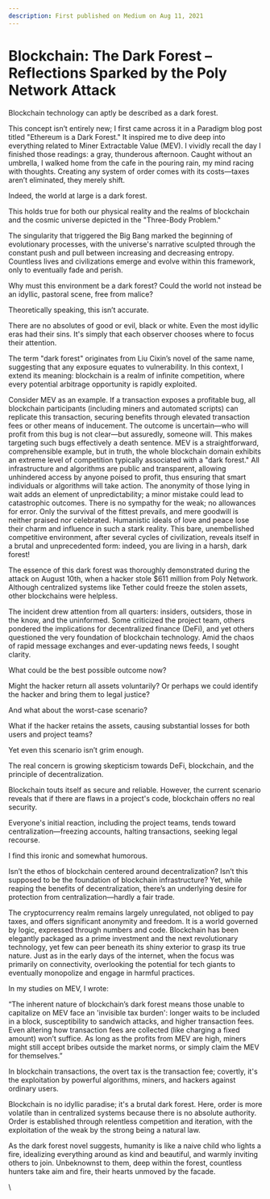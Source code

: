 ```yaml
---
description: First published on Medium on Aug 11, 2021
---
```


# Blockchain: The Dark Forest – Reflections Sparked by the Poly Network Attack

Blockchain technology can aptly be described as a dark forest.

This concept isn’t entirely new; I first came across it in a Paradigm blog post titled "Ethereum is a Dark Forest." It inspired me to dive deep into everything related to Miner Extractable Value (MEV). I vividly recall the day I finished those readings: a gray, thunderous afternoon. Caught without an umbrella, I walked home from the cafe in the pouring rain, my mind racing with thoughts. Creating any system of order comes with its costs—taxes aren’t eliminated, they merely shift.

Indeed, the world at large is a dark forest.

This holds true for both our physical reality and the realms of blockchain and the cosmic universe depicted in the "Three-Body Problem."

The singularity that triggered the Big Bang marked the beginning of evolutionary processes, with the universe's narrative sculpted through the constant push and pull between increasing and decreasing entropy. Countless lives and civilizations emerge and evolve within this framework, only to eventually fade and perish.

Why must this environment be a dark forest? Could the world not instead be an idyllic, pastoral scene, free from malice?

Theoretically speaking, this isn’t accurate.

There are no absolutes of good or evil, black or white. Even the most idyllic eras had their sins. It's simply that each observer chooses where to focus their attention.

The term "dark forest" originates from Liu Cixin’s novel of the same name, suggesting that any exposure equates to vulnerability. In this context, I extend its meaning: blockchain is a realm of infinite competition, where every potential arbitrage opportunity is rapidly exploited.

Consider MEV as an example. If a transaction exposes a profitable bug, all blockchain participants (including miners and automated scripts) can replicate this transaction, securing benefits through elevated transaction fees or other means of inducement. The outcome is uncertain—who will profit from this bug is not clear—but assuredly, someone will. This makes targeting such bugs effectively a death sentence. MEV is a straightforward, comprehensible example, but in truth, the whole blockchain domain exhibits an extreme level of competition typically associated with a "dark forest." All infrastructure and algorithms are public and transparent, allowing unhindered access by anyone poised to profit, thus ensuring that smart individuals or algorithms will take action. The anonymity of those lying in wait adds an element of unpredictability; a minor mistake could lead to catastrophic outcomes. There is no sympathy for the weak; no allowances for error. Only the survival of the fittest prevails, and mere goodwill is neither praised nor celebrated. Humanistic ideals of love and peace lose their charm and influence in such a stark reality. This bare, unembellished competitive environment, after several cycles of civilization, reveals itself in a brutal and unprecedented form: indeed, you are living in a harsh, dark forest!

The essence of this dark forest was thoroughly demonstrated during the attack on August 10th, when a hacker stole $611 million from Poly Network. Although centralized systems like Tether could freeze the stolen assets, other blockchains were helpless.

The incident drew attention from all quarters: insiders, outsiders, those in the know, and the uninformed. Some criticized the project team, others pondered the implications for decentralized finance (DeFi), and yet others questioned the very foundation of blockchain technology. Amid the chaos of rapid message exchanges and ever-updating news feeds, I sought clarity.

What could be the best possible outcome now?

Might the hacker return all assets voluntarily? Or perhaps we could identify the hacker and bring them to legal justice?

And what about the worst-case scenario?

What if the hacker retains the assets, causing substantial losses for both users and project teams?

Yet even this scenario isn’t grim enough.

The real concern is growing skepticism towards DeFi, blockchain, and the principle of decentralization.

Blockchain touts itself as secure and reliable. However, the current scenario reveals that if there are flaws in a project's code, blockchain offers no real security.

Everyone's initial reaction, including the project teams, tends toward centralization—freezing accounts, halting transactions, seeking legal recourse.

I find this ironic and somewhat humorous.

Isn’t the ethos of blockchain centered around decentralization? Isn’t this supposed to be the foundation of blockchain infrastructure? Yet, while reaping the benefits of decentralization, there’s an underlying desire for protection from centralization—hardly a fair trade.

The cryptocurrency realm remains largely unregulated, not obliged to pay taxes, and offers significant anonymity and freedom. It is a world governed by logic, expressed through numbers and code. Blockchain has been elegantly packaged as a prime investment and the next revolutionary technology, yet few can peer beneath its shiny exterior to grasp its true nature. Just as in the early days of the internet, when the focus was primarily on connectivity, overlooking the potential for tech giants to eventually monopolize and engage in harmful practices.

In my studies on MEV, I wrote:

“The inherent nature of blockchain’s dark forest means those unable to capitalize on MEV face an 'invisible tax burden': longer waits to be included in a block, susceptibility to sandwich attacks, and higher transaction fees. Even altering how transaction fees are collected (like charging a fixed amount) won’t suffice. As long as the profits from MEV are high, miners might still accept bribes outside the market norms, or simply claim the MEV for themselves.”

In blockchain transactions, the overt tax is the transaction fee; covertly, it's the exploitation by powerful algorithms, miners, and hackers against ordinary users.

Blockchain is no idyllic paradise; it's a brutal dark forest. Here, order is more volatile than in centralized systems because there is no absolute authority. Order is established through relentless competition and iteration, with the exploitation of the weak by the strong being a natural law.

As the dark forest novel suggests, humanity is like a naive child who lights a fire, idealizing everything around as kind and beautiful, and warmly inviting others to join. Unbeknownst to them, deep within the forest, countless hunters take aim and fire, their hearts unmoved by the facade.

\
